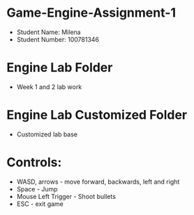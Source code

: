# Game-Engine-Assignment-1

* Student Name: Milena
* Student Number: 100781346

# Engine Lab Folder
- Week 1 and 2 lab work

# Engine Lab Customized Folder
- Customized lab base

# Controls:
- WASD, arrows - move forward, backwards, left and right
- Space - Jump
- Mouse Left Trigger - Shoot bullets
- ESC - exit game

